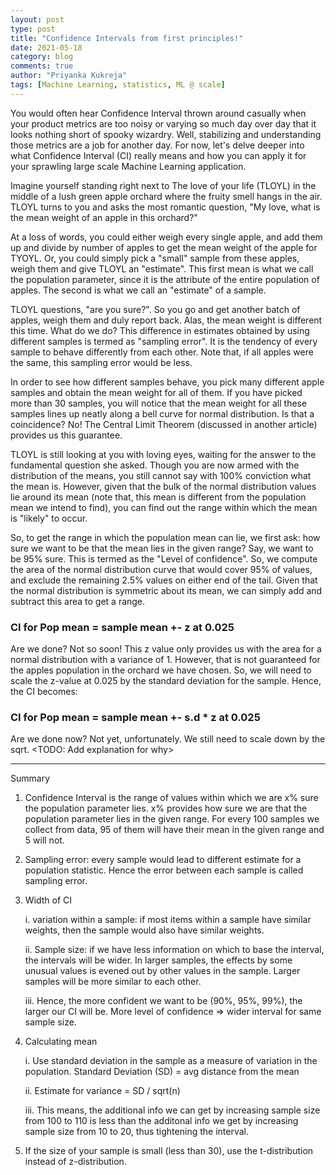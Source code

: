 ```yaml
---
layout: post
type: post
title: "Confidence Intervals from first principles!"
date: 2021-05-18
category: blog
comments: true
author: "Priyanka Kukreja"
tags: [Machine Learning, statistics, ML @ scale]
---
```

You would often hear Confidence Interval thrown around casually when your
product metrics are too noisy or varying so much day over day that it looks
nothing short of spooky wizardry. Well, stabilizing and understanding those
metrics are a job for another day. For now, let's delve deeper into what
Confidence Interval (CI) really means and how you can apply it for your
sprawling large scale Machine Learning application.

Imagine yourself standing right next to The love of your life (TLOYL) in the
middle of a lush green apple orchard where the fruity smell hangs in the air.
TLOYL turns to you and asks the most romantic question, "My love, what is the
mean weight of an apple in this orchard?"

At a loss of words, you could either weigh every single apple, and add them up
and divide by number of apples to get the mean weight of the apple for TYOYL.
Or, you could simply pick a "small" sample from these apples, weigh them and
give TLOYL an "estimate". This first mean is what we call the population
parameter, since it is the attribute of the entire population of apples. The
second is what we call an "estimate" of a sample.

TLOYL questions, "are you sure?". So you go and get another batch of apples,
weigh them and duly report back. Alas, the mean weight is different this time.
What do we do? This difference in estimates obtained by using different samples
is termed as "sampling error". It is the tendency of every sample to behave
differently from each other. Note that, if all apples were the same, this
sampling error would be less.

In order to see how different samples behave, you pick many different apple
samples and obtain the mean weight for all of them. If you have picked more
than 30 samples, you will notice that the mean weight for all these samples
lines up neatly along a bell curve for normal distribution. Is that a
coincidence? No! The Central Limit Theorem (discussed in another article)
provides us this guarantee.

TLOYL is still looking at you with loving eyes, waiting for the answer to the
fundamental question she asked. Though you are now armed with the distribution
of the means, you still cannot say with 100% conviction what the mean is.
However, given that the bulk of the normal distribution values lie around
its mean (note that, this mean is different from the population mean we intend
to find), you can find out the range within which the mean is "likely" to
occur.

So, to get the range in which the population mean can lie, we first ask: how
sure we want to be that the mean lies in the given range? Say, we want to be
95% sure. This is termed as the "Level of confidence". So, we compute the area
of the normal distribution curve that would cover 95% of values, and exclude
the remaining 2.5% values on either end of the tail. Given that the normal
distribution is symmetric about its mean, we can simply add and subtract this
area to get a range.
### CI for Pop mean = sample mean +- z at 0.025
Are we done? Not so soon! This z value only provides us with the area for a
normal distribution with a variance of 1. However, that is not guaranteed for
the apples population in the orchard we have chosen. So, we will need to
scale the z-value at 0.025 by the standard deviation for the sample.
Hence, the CI becomes:
### CI for Pop mean = sample mean +- s.d * z at 0.025

Are we done now? Not yet, unfortunately. We still need to scale down by the
sqrt. <TODO: Add explanation for why>

---

Summary
1. Confidence Interval is the range of values within which we are x% sure the
population parameter lies. x% provides how sure we are that the population
parameter lies in the given range. For every 100 samples we collect from data, 95 of them will have their mean in the given range and 5 will not.


2. Sampling error: every sample would lead to different estimate for a
population statistic. Hence the error between each sample is called sampling error.

3. Width of CI

    i. variation within a sample: if most items within a sample have similar
    weights, then the sample would also have similar weights.

    ii. Sample size: if we have less information on which to base the
    interval, the intervals will be wider. In larger samples, the effects by
    some unusual values is evened out by other values in the sample. Larger
    samples will be more similar to each other.

    iii. Hence, the more confident we want to be (90%, 95%, 99%), the larger
    our CI will be. More level of confidence => wider interval for same sample
    size.

4. Calculating mean

    i. Use standard deviation in the sample as a measure of variation in the population. Standard Deviation (SD) = avg distance from the mean

    ii. Estimate for variance = SD / sqrt(n)

    iii. This means, the additional info we can get by increasing sample size
    from 100 to 110 is less than the additonal info we get by increasing
    sample size from 10 to 20, thus tightening the interval.

5. If the size of your sample is small (less than 30), use the t-distribution
instead of z-distribution.




<!-- Cant compute population param directly, so estimate them. But this number will vary from sample to sample. This is what Confidence Interval tells us: if I were to take repeated samples, 95 % of the time the estimate for the population param would lie between A to B
Sample mean can be a point data, however population param is expressed as CI
 -->
